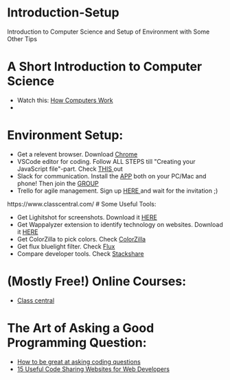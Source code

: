 # Introduction-Setup
Introduction to Computer Science and Setup of Environment with Some Other Tips

# A Short Introduction to Computer Science
<ul>
  <li>Watch this: <a href="https://www.youtube.com/playlist?list=PLzdnOPI1iJNcsRwJhvksEo1tJqjIqWbN-">How Computers Work</a></li>
  <li><a href=""></a></li>
</ul>

# Environment Setup:
<ul>
  <li>Get a relevent browser. Download <a href="https://www.google.com/chrome/">Chrome </a></li>
  <li>VSCode editor for coding. Follow ALL STEPS till "Creating your JavaScript file"-part. Check <a href="https://github.com/HackTechGO/fundamentals/tree/master/VSCodeTips">THIS </a>out</li>
  <li>Slack for communication. Install the <a href="https://slack.com/intl/en-no/downloads/">APP</a> both on your PC/Mac and phone! Then join the <a href="#">GROUP</a></li>
  <li>Trello for agile management. Sign up <a href="https://trello.com/">HERE </a>and wait for the invitation ;)</li>
</ul>
https://www.classcentral.com/
# Some Useful Tools:
<ul>
  <li>Get Lighitshot for screenshots. Download it <a href="https://app.prntscr.com/en/">HERE</a></li>
  <li>Get Wappalyzer extension to identify technology on websites. Download it <a href="https://www.wappalyzer.com/">HERE</a></li>  
  <li>Get ColorZilla to pick colors. Check <a href="https://www.colorzilla.com/chrome/">ColorZilla</a></li>
  <li>Get flux bluelight filter. Check <a href="https://justgetflux.com/">Flux</a></li>
  <li>Compare developer tools. Check <a href="https://stackshare.io/">Stackshare</a></li>
</ul>

# (Mostly Free!) Online Courses:
<ul>
  <li><a href="https://www.classcentral.com/">Class central</a></li>
</ul>

# The Art of Asking a Good Programming Question:
<ul>
  <li><a href="https://www.evernote.com/shard/s386/u/0/sh/cfd98b48-6f78-4719-b935-9a41d1912172/33435794d51037e5942b8cc551e70b85">How to be great at asking coding questions<a></li>
    <li><a href="https://www.evernote.com/shard/s386/u/0/sh/d023cdb4-8bee-4f52-b41d-a215600b17fb/0d717de69a2e7b243540e2fd7a723ba4">15 Useful Code Sharing Websites for Web Developers</a></li>
</ul>
